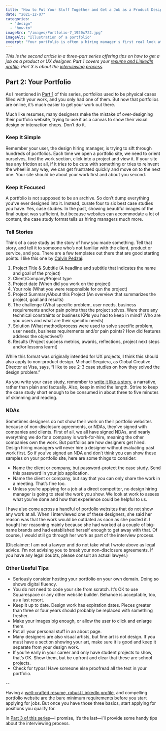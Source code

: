 ```yaml
---
title: "How to Put Your Stuff Together and Get a Job as a Product Designer: Part 2"
date: "2021-12-07"
categories: 
  - "design"
  - "how-to"
imageSrc: "/images/Portfolio-7_1920x722.jpg"
imageAlt: "Illustration of a portfolio"
excerpt: "Your portfolio is often a hiring manager's first real look at your work. Learn how to create a compelling portfolio website that showcases your best projects through clear, focused case studies—while avoiding common pitfalls that can turn recruiters away."
---
```


_This is the second article in a three-part series offering tips on how to get a job as a product or UX designer. Part 1 covers your [resume and LinkedIn profile](https://rogerwong.me/posts/how-to-put-your-stuff-together-and-get-a-job-as-a-product-designer-part-1/). Part 3 is about the [interviewing process](https://rogerwong.me/how-to-put-your-stuff-together-and-get-a-job-as-a-product-designer-part-3/)._

## Part 2: Your Portfolio

As I mentioned in [Part 1](https://rogerwong.me/posts/how-to-put-your-stuff-together-and-get-a-job-as-a-product-designer-part-1/) of this series, portfolios used to be physical cases filled with your work, and you only had one of them. But now that portfolios are online, it’s much easier to get your work out there.

Much like resumes, many designers make the mistake of over-designing their portfolio website, trying to use it as a canvas to show their visual design or interaction chops. Don’t do it.

### Keep It Simple

Remember your user, the design hiring manager, is trying to sift through hundreds of portfolios. Each time we open a portfolio site, we need to orient ourselves, find the work section, click into a project and view it. If your site has any friction at all, if it tries to be cute with something or tries to reinvent the wheel in any way, we can get frustrated quickly and move on to the next one. Your site should be about your work first and about you second.

### Keep It Focused

A portfolio is not supposed to be an archive. So don’t dump everything you’ve ever designed into it. Instead, curate four to six best case studies you have. Yes, case studies. In the past, showing beautiful images of the final output was sufficient, but because websites can accommodate a lot of content, the case study format tells us hiring managers much more.

### Tell Stories

Think of a case study as the story of how you made something. Tell that story, and tell it to someone who’s not familiar with the client, product or service, and you. There are a few templates out there that are good starting points. I like this one by [Calvin Pedzai](https://uxplanet.org/ux-portfolio-case-study-template-plus-examples-from-successful-hires-86d5b0faa2d6):

1. Project Title & Subtitle (A headline and subtitle that indicates the name and goal of the project)
2. Client/Company/Project type
3. Project date (When did you work on the project)
4. Your role (What you were responsible for on the project)
5. Project Summary/About this Project (An overview that summarizes the project, goal and results)
6. The challenge (What specific problem, user needs, business requirements and/or pain points that the project solves. Were there any technical constraints or business KPIs you had to keep in mind? Who are you users and what are their specific needs)
7. Solution (What method/process were used to solve specific problem, user needs, business requirements and/or pain points? How did features address the objectives?)
8. Results (Project success metrics, awards, reflections, project next steps and/or lessons learnt)

While this format was originally intended for UX projects, I think this should also apply to non-product design. Michael Sequiera, as Global Creative Director at Visa, says, “I like to see 2-3 case studies on how they solved the design problem.”

As you write your case study, remember to [write it like a story](https://www.interaction-design.org/literature/article/how-to-write-great-case-studies-for-your-ux-design-portfolio?gclid=CjwKCAiAwKyNBhBfEiwA_mrUMviJyzNtrtvXpzMJq2CKHud55-a962XBt7IHKJnRwgI844-HYYciRBoCrpMQAvD_BwE), a narrative, rather than plain and factually. Also, keep in mind the length. Strive to keep the case study short enough to be consumed in about three to five minutes of skimming and reading.

### NDAs

Sometimes designers do not show their work on their portfolio websites because of non-disclosure agreements, or NDAs, they’ve signed with companies and clients. First of all, we all have signed NDAs, and nearly everything we do for a company is work-for-hire, meaning the other companies own the work. But portfolios are how designers get hired. Design hiring managers will never hire a designer without evaluating past work first. So if you’ve signed an NDA and don’t think you can show these samples on your portfolio site, here are some things to consider:

- Name the client or company, but password-protect the case study. Send this password in your job application.
- Name the client or company, but say that you can only share the work in a meeting. That’s fine too.
- Unless you’re applying for a job at a direct competitor, no design hiring manager is going to steal the work you show. We look at work to assess what you’ve done and how that experience could be helpful to us.

I have also come across a handful of portfolio websites that do not show any work at all. When I interviewed one of these designers, she said her reason was that the work would be outdated as soon as she posted it. I bought her reasoning mainly because she had worked at a couple of big-name brands and had established herself enough to get away with that. Of course, I would still go through her work as part of the interview process.

(Disclaimer: I am not a lawyer and do not take what I wrote above as legal advice. I’m not advising you to break your non-disclosure agreements. If you have any legal doubts, please consult an actual lawyer.)

### Other Useful Tips

- Seriously consider hosting your portfolio on your own domain. Doing so shows digital fluency.
- You do not need to code your site from scratch. It’s OK to use Squarespace or any other website builder. Behance is acceptable, too, as a last resort.
- Keep it up to date. Design work has expiration dates. Pieces greater than three or four years should probably be replaced with something fresher.
- Make your images big enough, or allow the user to click and enlarge them.
- Put all your personal stuff in an about page.
- Many designers are also visual artists, but fine art is not design. If you must have a section showing your art, make sure it is good and keep it separate from your design work.
- If you’re early in your career and only have student projects to show, that’s OK. Show them, but be upfront and clear that these are school projects.
- Check for typos! Have someone else proofread all the text in your portfolio.

\--

Having a [well-crafted resume, robust LinkedIn profile](https://rogerwong.me/posts/how-to-put-your-stuff-together-and-get-a-job-as-a-product-designer-part-1/), and compelling portfolio website are the bare minimum requirements before you start applying for jobs. But once you have those three basics, start applying for positions you qualify for.

In [Part 3 of this series](https://rogerwong.me/posts/how-to-put-your-stuff-together-and-get-a-job-as-a-product-designer-part-3/)—I promise, it’s the last—I’ll provide some handy tips about the interviewing process.
